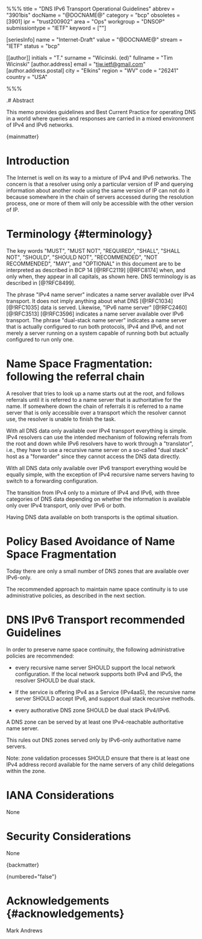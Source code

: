 
%%%
title = "DNS IPv6 Transport Operational Guidelines"
abbrev = "3901bis"
docName = "@DOCNAME@"
category = "bcp"
obsoletes = [3901]
ipr = "trust200902"
area = "Ops"
workgroup = "DNSOP"
submissiontype = "IETF"
keyword = [""]

[seriesInfo]
name = "Internet-Draft"
value = "@DOCNAME@"
stream = "IETF"
status = "bcp"

[[author]]
initials = "T."
surname = "Wicinski. (ed)"
fullname = "Tim Wicinski"
  [author.address]
  email = "tjw.ietf@gmail.com"
  [author.address.postal]
  city = "Elkins"
  region = "WV"
  code = "26241"
  country = "USA"


%%%

.# Abstract


This memo provides guidelines and Best Current Practice for operating
DNS in a world where queries and responses are carried in a mixed
environment of IPv4 and IPv6 networks.

{mainmatter}


# Introduction

The Internet is well on its way to a mixture of IPv4 and IPv6 networks.
The concern is that a resolver using only a particular
version of IP and querying information about another node using the
same version of IP can not do it because somewhere in the chain of
servers accessed during the resolution process, one or more of them
will only be accessible with the other version of IP.


# Terminology {#terminology}

The key words "MUST", "MUST NOT", "REQUIRED", "SHALL", "SHALL NOT", "SHOULD",
"SHOULD NOT", "RECOMMENDED", "NOT RECOMMENDED", "MAY", and "OPTIONAL" in this
document are to be interpreted as described in BCP 14 [@!RFC2119] [@RFC8174]
when, and only when, they appear in all capitals, as shown here.
DNS terminology is as described in [@?RFC8499].

The phrase "IPv4 name server" indicates a name server available over
IPv4 transport.  It does not imply anything about what DNS 
[@!RFC1034] [@!RFC1035] data
is served.  Likewise, "IPv6  name server" 
[@!RFC2460] [@!RFC3513] [@!RFC3596]  indicates a name
server available over IPv6 transport.  The phrase "dual-stack name
server" indicates a name server that is actually configured to run
both protocols, IPv4 and IPv6, and not merely a server running on a
system capable of running both but actually configured to run only
one.

# Name Space Fragmentation: following the referral chain

A resolver that tries to look up a name starts out at the root, and
follows referrals until it is referred to a name server that is
authoritative for the name.  If somewhere down the chain of referrals
it is referred to a name server that is only accessible over a
transport which the resolver cannot use, the resolver is unable to
finish the task.

With all DNS data only available over IPv4 transport everything is
simple.  IPv4 resolvers can use the intended mechanism of following
referrals from the root and down while IPv6 resolvers have to work
through a "translator", i.e., they have to use a recursive name
server on a so-called "dual stack" host as a "forwarder" since they
cannot access the DNS data directly.

With all DNS data only available over IPv6 transport everything would
be equally simple, with the exception of IPv4 recursive name servers
having to switch to a forwarding configuration.

The transition from IPv4 only to a mixture
of IPv4 and IPv6, with three categories of DNS data depending on
whether the information is available only over IPv4 transport, only
over IPv6 or both.

Having DNS data available on both transports is the optimal situation.

# Policy Based Avoidance of Name Space Fragmentation

Today there are only a small number of DNS zones
that are available over IPv6-only.  

The recommended approach to maintain name space continuity is to use
administrative policies, as described in the next section.

# DNS IPv6 Transport recommended Guidelines

In order to preserve name space continuity, the following
administrative policies are recommended:

  *  every recursive name server SHOULD support the local network
configuration.  If the local network supports both IPv4 and IPv5,
the resolver SHOULD be dual stack.

  * If the service is offering IPv4 as a Service (IPv4aaS), the recursive
name server SHOULD accept IPv6, and support dual stack recursive 
methods. 

  * every authorative DNS zone SHOULD be dual stack IPv4/IPv6. 
  
  A DNS zone can be served by at least one IPv4-reachable
authoritative name server.

 This rules out DNS zones served only by IPv6-only authoritative
 name servers.

Note: zone validation processes SHOULD ensure that there is at least
one IPv4 address record available for the name servers of any child
delegations within the zone.

# IANA Considerations

None

# Security Considerations

None

{backmatter}

{numbered="false"}

# Acknowledgements {#acknowledgements}

Mark Andrews
